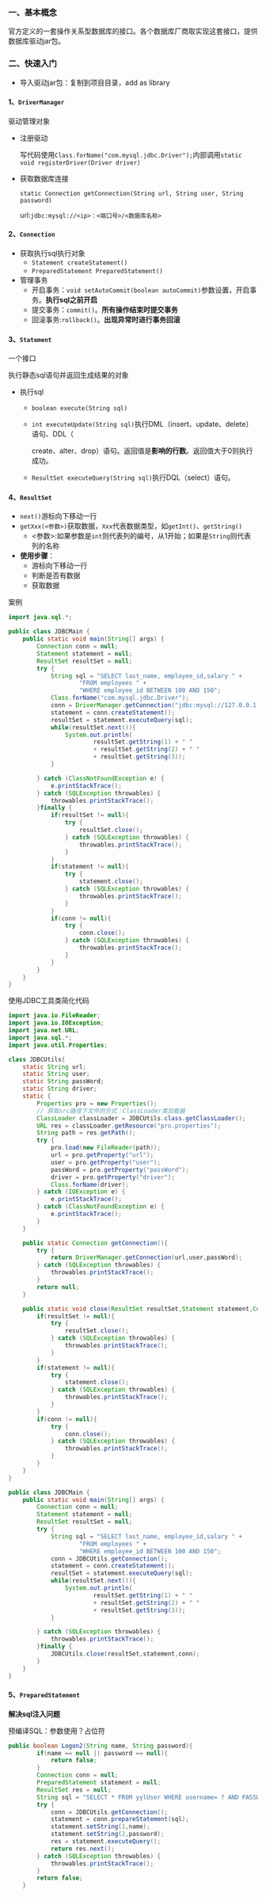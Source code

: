 ### 一、基本概念

官方定义的一套操作关系型数据库的接口。各个数据库厂商取实现这套接口，提供数据库驱动jar包。

### 二、快速入门

* 导入驱动jar包：复制到项目目录，add as library

#### 1、`DriverManager`

驱动管理对象

* 注册驱动

  写代码使用`Class.forName("com.mysql.jdbc.Driver");`内部调用`static void registerDriver(Driver driver)`

* 获取数据库连接

  `static Connection getConnection(String url, String user, String password)`

  url:`jdbc:mysql://<ip>：<端口号>/<数据库名称>`

#### 2、`Connection`

* 获取执行sql执行对象
  * `Statement createStatement()`
  * `PreparedStatement PreparedStatement()`
* 管理事务
  * 开启事务：`void setAutoCommit(boolean autoCommit)`参数设置，开启事务。**执行sql之前开启**
  * 提交事务：`commit()`。**所有操作结束时提交事务**
  * 回滚事务:`rollback()`。**出现异常时进行事务回滚**

#### 3、`Statement`

一个接口

执行静态sql语句并返回生成结果的对象

* 执行sql

  * `boolean execute(String sql)`

  * `int executeUpdate(String sql)`执行DML（insert、update、delete）语句、DDL（

    create、alter、drop）语句。返回值是**影响的行数**。返回值大于0则执行成功。

  * `ResultSet executeQuery(String sql)`执行DQL（select）语句。

#### 4、`ResultSet`

* `next()`游标向下移动一行
* `getXxx(<参数>)`获取数据，`Xxx`代表数据类型，如`getInt()`、`getString()`
  * <参数>:如果参数是`int`则代表列的编号，从1开始；如果是`String`则代表列的名称
* **使用步骤**：
  * 游标向下移动一行
  * 判断是否有数据
  * 获取数据

案例

```java
import java.sql.*;

public class JDBCMain {
    public static void main(String[] args) {
        Connection conn = null;
        Statement statement = null;
        ResultSet resultSet = null;
        try {
            String sql = "SELECT last_name, employee_id,salary " +
                    "FROM employees " +
                    "WHERE employee_id BETWEEN 100 AND 150";
            Class.forName("com.mysql.jdbc.Driver");
            conn = DriverManager.getConnection("jdbc:mysql://127.0.0.1:3306/myemployees", "root", "123456");
            statement = conn.createStatement();
            resultSet = statement.executeQuery(sql);
            while(resultSet.next()){
                System.out.println(
                        resultSet.getString(1) + " "
                        + resultSet.getString(2) + " "
                        + resultSet.getString(3));
            }

        } catch (ClassNotFoundException e) {
            e.printStackTrace();
        } catch (SQLException throwables) {
            throwables.printStackTrace();
        }finally {
            if(resultSet != null){
                try {
                    resultSet.close();
                } catch (SQLException throwables) {
                    throwables.printStackTrace();
                }
            }
            if(statement != null){
                try {
                    statement.close();
                } catch (SQLException throwables) {
                    throwables.printStackTrace();
                }
            }
            if(conn != null){
                try {
                    conn.close();
                } catch (SQLException throwables) {
                    throwables.printStackTrace();
                }
            }
        }
    }
}
```

使用JDBC工具类简化代码

```java
import java.io.FileReader;
import java.io.IOException;
import java.net.URL;
import java.sql.*;
import java.util.Properties;

class JDBCUtils{
    static String url;
    static String user;
    static String passWord;
    static String driver;
    static {
        Properties pro = new Properties();
        // 获取src路径下文件的方式：ClassLoader类加载器
        ClassLoader classLoader = JDBCUtils.class.getClassLoader();
        URL res = classLoader.getResource("pro.properties");
        String path = res.getPath();
        try {
            pro.load(new FileReader(path));
            url = pro.getProperty("url");
            user = pro.getProperty("user");
            passWord = pro.getProperty("passWord");
            driver = pro.getProperty("driver");
            Class.forName(driver);
        } catch (IOException e) {
            e.printStackTrace();
        } catch (ClassNotFoundException e) {
            e.printStackTrace();
        }
    }

    public static Connection getConnection(){
        try {
            return DriverManager.getConnection(url,user,passWord);
        } catch (SQLException throwables) {
            throwables.printStackTrace();
        }
        return null;
    }

    public static void close(ResultSet resultSet,Statement statement,Connection conn){
        if(resultSet != null){
            try {
                resultSet.close();
            } catch (SQLException throwables) {
                throwables.printStackTrace();
            }
        }
        if(statement != null){
            try {
                statement.close();
            } catch (SQLException throwables) {
                throwables.printStackTrace();
            }
        }
        if(conn != null){
            try {
                conn.close();
            } catch (SQLException throwables) {
                throwables.printStackTrace();
            }
        }
    }
}

public class JDBCMain {
    public static void main(String[] args) {
        Connection conn = null;
        Statement statement = null;
        ResultSet resultSet = null;
        try {
            String sql = "SELECT last_name, employee_id,salary " +
                    "FROM employees " +
                    "WHERE employee_id BETWEEN 100 AND 150";
            conn = JDBCUtils.getConnection();
            statement = conn.createStatement();
            resultSet = statement.executeQuery(sql);
            while(resultSet.next()){
                System.out.println(
                        resultSet.getString(1) + " "
                        + resultSet.getString(2) + " "
                        + resultSet.getString(3));
            }

        } catch (SQLException throwables) {
            throwables.printStackTrace();
        }finally {
            JDBCUtils.close(resultSet,statement,conn);
        }
    }
}
```

#### 5、`PreparedStatement`

**解决sql注入问题**

预编译SQL：参数使用？占位符

```java
public boolean Logon2(String name, String password){
        if(name == null || password == null){
            return false;
        }
        Connection conn = null;
        PreparedStatement statement = null;
        ResultSet res = null;
        String sql = "SELECT * FROM yylUser WHERE username= ? AND PASSWORD=?";
        try {
            conn = JDBCUtils.getConnection();
            statement = conn.prepareStatement(sql);
            statement.setString(1,name);
            statement.setString(2,password);
            res = statement.executeQuery();
            return res.next();
        } catch (SQLException throwables) {
            throwables.printStackTrace();
        }
        return false;
    }
```
